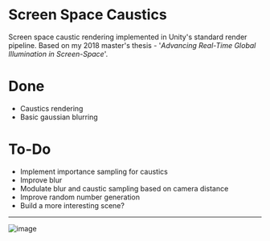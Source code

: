# Screen Space Caustics
 Screen space caustic rendering implemented in Unity's standard render pipeline. Based on my 2018 master's thesis - '_Advancing Real-Time Global Illumination in Screen-Space_'.
 
# Done
- Caustics rendering
- Basic gaussian blurring

# To-Do
- Implement importance sampling for caustics
- Improve blur
- Modulate blur and caustic sampling based on camera distance
- Improve random number generation
- Build a more interesting scene?

---

![image](https://user-images.githubusercontent.com/10632002/120116790-ad74ff80-c181-11eb-90a8-3af985ddd17a.png)
